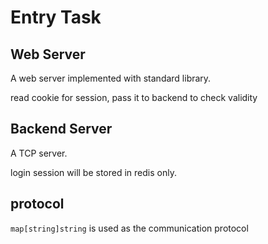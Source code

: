# Entry Task

## Web Server

A web server implemented with standard library.

read cookie for session, pass it to backend to check validity

## Backend Server

A TCP server.

login session will be stored in redis only.

## protocol

`map[string]string` is used as the communication protocol
